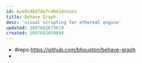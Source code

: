 ```yaml
---
id: 6vk0v48d7de7rdbm1dnnznv
title: Behave Graph
desc: 'visual scripting for ethereal engine'
updated: 1697662673619
created: 1697662659084
---
```


- #repo https://github.com/bhouston/behave-graph
- 